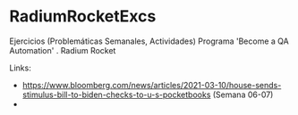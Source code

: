 # RadiumRocketExcs

Ejercicios (Problemáticas Semanales, Actividades) Programa 'Become a QA Automation' . Radium Rocket

Links:

- https://www.bloomberg.com/news/articles/2021-03-10/house-sends-stimulus-bill-to-biden-checks-to-u-s-pocketbooks (Semana 06-07)
-
